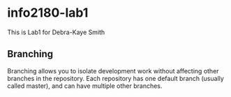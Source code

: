 # info2180-lab1

This is Lab1 for Debra-Kaye Smith
## Branching

Branching allows you to isolate development work without affecting other branches in the repository. Each repository has one default branch (usually called master), and can have multiple other branches.
